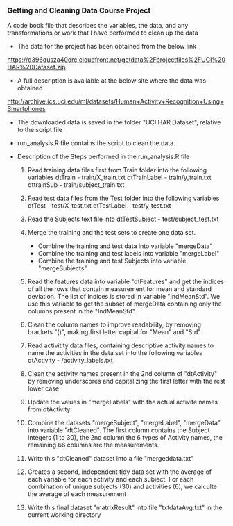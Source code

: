 ### Getting and Cleaning Data Course Project

A code book file that describes the variables, the data, and any transformations or work that I have performed to clean up the data

* The data for the project has been obtained from the below link

https://d396qusza40orc.cloudfront.net/getdata%2Fprojectfiles%2FUCI%20HAR%20Dataset.zip 

* A full description is available at the below site where the data was obtained

http://archive.ics.uci.edu/ml/datasets/Human+Activity+Recognition+Using+Smartphones 

* The downloaded data is saved in the folder "UCI HAR Dataset", relative to the script file
* run_analysis.R file contains the script to clean the data. 
* Description of the Steps performed in the run_analysis.R file
    
    1) Read training data files first from Train folder into the following variables
        dtTrain - train/X_train.txt
        dtTrainLabel - train/y_train.txt
        dttrainSub - train/subject_train.txt
        
    2) Read test data files from the Test folder into the following variables
        dtTest - test/X_test.txt
        dtTestLabel - test/y_test.txt
        
        
    3) Read the Subjects text file into 
        dtTestSubject - test/subject_test.txt
        
    4) Merge the training and the test sets to create one data set.
        - Combine the training and test data into variable "mergeData"
        - Combine the training and test labels into variable "mergeLabel"
        - Combine the training and test Subjects into variable "mergeSubjects"

    5) Read the features data into variable "dtFeatures" and get the indices of all the rows that contain measurement for mean and standard deviation.
       The list of Indices is stored in variable "IndMeanStd". We use this variable to get the subset of mergeData containing only the columns present in the "IndMeanStd".  

    6) Clean the column names to improve readability, by removing brackets "()", making first letter capital for "Mean" and "Std"
    
    7) Read activitity data files, containing descriptive activity names to name the activities in the data set into the following variables
        dtActivity - /activity_labels.txt
    
    8) Clean the activity names present in the 2nd column of "dtActivity" by removing underscores and capitalizing the first letter with the rest lower case
    
    9) Update the values in "mergeLabels" with the actual activite names from dtActivity.
    
    10) Combine the datasets "mergeSubject", "mergeLabel", "mergeData" into variable "dtCleaned". The first column contains the Subject integers (1 to 30), the 2nd column the 6 types of Activity names, the remaining 66 columns are the measurements.
    
    11) Write this "dtCleaned" dataset into a file "mergeddata.txt"
    
    12) Creates a second, independent tidy data set with the average of each variable for each activity and each subject. For each combination of unique subjects (30) and activities (6), we calculte the average of each measurement
    
    13) Write this final dataset "matrixResult" into file "txtdataAvg.txt" in the current working directory
     